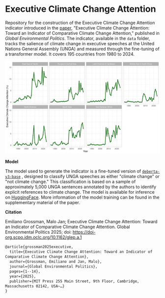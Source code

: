# Executive Climate Change Attention

Repository for the construction of the Executive Climate Change Attention indicator introduced in the [paper](https://doi.org/10.1162/glep.a.1), "Executive Climate Change Attention: Toward an Indicator of Comparative Climate Change Attention," published in *Global Environmental Politics*. The indicator, available in the `data` folder, tracks the salience of climate change in executive speeches at the United Nations General Assembly (UNGA) and measured through the fine-tuning of a transformer model. It covers 195 countries from 1980 to 2024.

![Executive Climate Change Attention by region](figures/ecca_share_by_region.png)

**Model**

The model used to generate the indicator is a fine-tuned version of [`deberta-v3-base`](https://huggingface.co/microsoft/deberta-v3-base)
, designed to classify UNGA speeches as either "climate change" or "not climate change." This classification is based on a sample of approximately 5,000 UNGA sentences annotated by the authors to identify explicit references to climate change. The model is available for inference on [HuggingFace](https://huggingface.co/mljn/unga-climate-classifier). More information of the model training can be found in the supplementary material of the paper.

**Citation**

Emiliano Grossman, Malo Jan; Executive Climate Change Attention: Toward an Indicator of Comparative Climate Change Attention. Global Environmental Politics 2025; doi: https://doi-org.scpo.idm.oclc.org/10.1162/glep.a.1

```{bibtex}
@article{grossman2025executive,
  title={Executive Climate Change Attention: Toward an Indicator of Comparative Climate Change Attention},
  author={Grossman, Emiliano and Jan, Malo},
  journal={Global Environmental Politics},
  pages={1--14},
  year={2025},
  publisher={MIT Press 255 Main Street, 9th Floor, Cambridge, Massachusetts 02142, USA~…}
}
```






